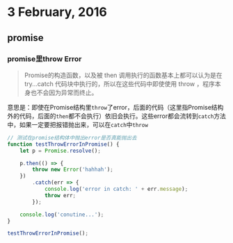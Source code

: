 # 3 February, 2016

## promise

### promise里throw Error

> Promise的构造函数，以及被 then 调用执行的函数基本上都可以认为是在 try...catch 代码块中执行的，所以在这些代码中即使使用 throw ，程序本身也不会因为异常而终止。

意思是：即使在Promise结构里`throw`了error，后面的代码（这里指Promise结构外的代码，后面的`then`都不会执行）依旧会执行。这些error都会流转到`catch`方法中，如果一定要把报错抛出来，可以在`catch`中`throw`

```js
// 测试在promise结构体中抛出error是否真能抛出去
function testThrowErrorInPromise() {
    let p = Promise.resolve();

    p.then(() => {
        throw new Error('hahhah');
    })
        .catch(err => {
            console.log('error in catch: ' + err.message);
            throw err;
        });

    console.log('conutine...');
}

testThrowErrorInPromise();
```

